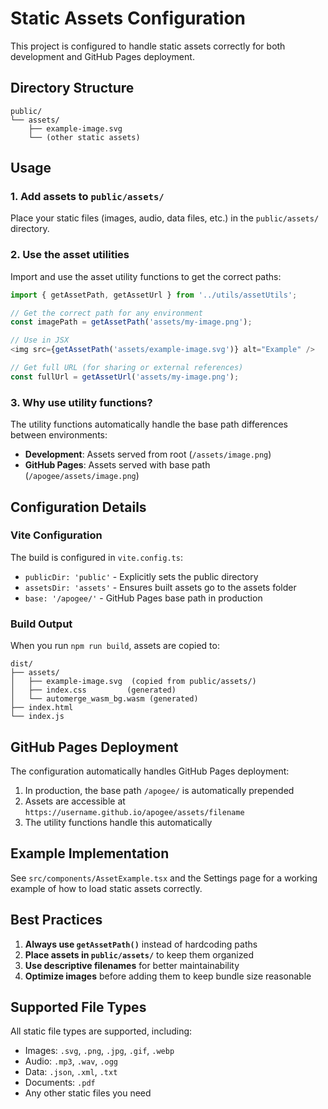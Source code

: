 # Static Assets Configuration

This project is configured to handle static assets correctly for both development and GitHub Pages deployment.

## Directory Structure

```
public/
└── assets/
    ├── example-image.svg
    └── (other static assets)
```

## Usage

### 1. Add assets to `public/assets/`

Place your static files (images, audio, data files, etc.) in the `public/assets/` directory.

### 2. Use the asset utilities

Import and use the asset utility functions to get the correct paths:

```typescript
import { getAssetPath, getAssetUrl } from '../utils/assetUtils';

// Get the correct path for any environment
const imagePath = getAssetPath('assets/my-image.png');

// Use in JSX
<img src={getAssetPath('assets/example-image.svg')} alt="Example" />

// Get full URL (for sharing or external references)
const fullUrl = getAssetUrl('assets/my-image.png');
```

### 3. Why use utility functions?

The utility functions automatically handle the base path differences between environments:

- **Development**: Assets served from root (`/assets/image.png`)
- **GitHub Pages**: Assets served with base path (`/apogee/assets/image.png`)

## Configuration Details

### Vite Configuration

The build is configured in `vite.config.ts`:

- `publicDir: 'public'` - Explicitly sets the public directory
- `assetsDir: 'assets'` - Ensures built assets go to the assets folder
- `base: '/apogee/'` - GitHub Pages base path in production

### Build Output

When you run `npm run build`, assets are copied to:

```
dist/
├── assets/
│   ├── example-image.svg  (copied from public/assets/)
│   ├── index.css         (generated)
│   └── automerge_wasm_bg.wasm (generated)
├── index.html
└── index.js
```

## GitHub Pages Deployment

The configuration automatically handles GitHub Pages deployment:

1. In production, the base path `/apogee/` is automatically prepended
2. Assets are accessible at `https://username.github.io/apogee/assets/filename`
3. The utility functions handle this automatically

## Example Implementation

See `src/components/AssetExample.tsx` and the Settings page for a working example of how to load static assets correctly.

## Best Practices

1. **Always use `getAssetPath()`** instead of hardcoding paths
2. **Place assets in `public/assets/`** to keep them organized
3. **Use descriptive filenames** for better maintainability
4. **Optimize images** before adding them to keep bundle size reasonable

## Supported File Types

All static file types are supported, including:
- Images: `.svg`, `.png`, `.jpg`, `.gif`, `.webp`
- Audio: `.mp3`, `.wav`, `.ogg`
- Data: `.json`, `.xml`, `.txt`
- Documents: `.pdf`
- Any other static files you need
